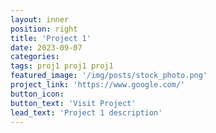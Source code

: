 ```yaml
---
layout: inner
position: right
title: 'Project 1'
date: 2023-09-07 
categories: 
tags: proj1 proj1 proj1
featured_image: '/img/posts/stock_photo.png'
project_link: 'https://www.google.com/'
button_icon: 
button_text: 'Visit Project'
lead_text: 'Project 1 description'
---
```

